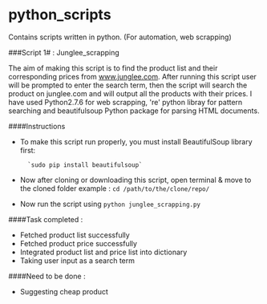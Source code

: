 # python_scripts
Contains scripts written in python. (For automation, web scrapping)


###Script 1# : Junglee_scrapping

The aim of making this script is to find the product list and their corresponding prices from www.junglee.com. After running this script user will be prompted to enter the search term, then the script will search the product on junglee.com and will output all the products with their prices. I have used Python2.7.6 for web scrapping, 're' python libray for pattern searching and beautifulsoup Python package for parsing HTML documents.

####Instructions
	
- To make this script run properly, you must install BeautifulSoup library first:

		`sudo pip install beautifulsoup`
		
- Now after cloning or downloading this script, open terminal & move to the cloned folder
example : `cd /path/to/the/clone/repo/`

- Now run the script using `python junglee_scrapping.py`

####Task completed : 
  - Fetched product list successfully
  - Fetched product price successfully
  - Integrated product list and price list into dictionary
  - Taking user input as a search term

####Need to be done :
  - Suggesting cheap product

